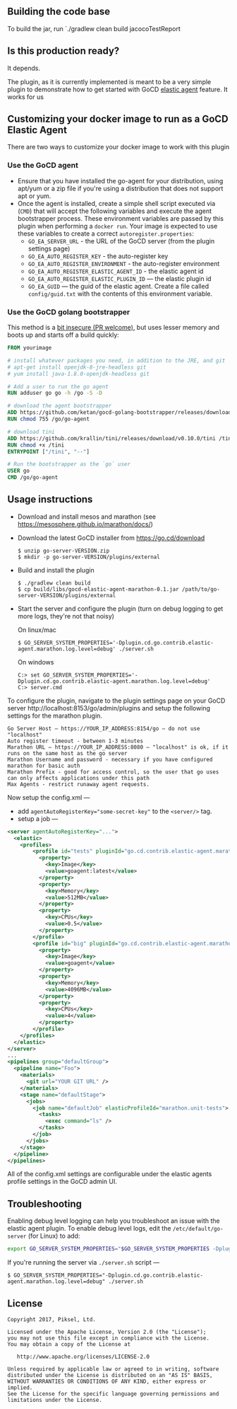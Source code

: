 ## Building the code base

To build the jar, run `./gradlew clean build jacocoTestReport

## Is this production ready?

It depends.

The plugin, as it is currently implemented is meant to be a very simple plugin to demonstrate how to get started with GoCD [elastic agent](https://plugin-api.go.cd/current/elastic-agents) feature.  It works for us

## Customizing your docker image to run as a GoCD Elastic Agent

There are two ways to customize your docker image to work with this plugin
 
### Use the GoCD agent

* Ensure that you have installed the go-agent for your distribution, using apt/yum or a zip file if you're using a distribution that does not support apt or yum.
* Once the agent is installed, create a simple shell script executed via (`CMD`) that will accept the following variables and execute the agent bootstrapper process. These environment variables are passed by this plugin when performing a `docker run`. Your image is expected to use these variables to create a correct `autoregister.properties`:
  * `GO_EA_SERVER_URL` - the URL of the GoCD server (from the plugin settings page)
  * `GO_EA_AUTO_REGISTER_KEY` - the auto-register key
  * `GO_EA_AUTO_REGISTER_ENVIRONMENT` - the auto-register environment
  * `GO_EA_AUTO_REGISTER_ELASTIC_AGENT_ID` - the elastic agent id
  * `GO_EA_AUTO_REGISTER_ELASTIC_PLUGIN_ID` — the elastic plugin id
  * `GO_EA_GUID` — the guid of the elastic agent. Create a file called `config/guid.txt` with the contents of this environment variable.

### Use the GoCD golang bootstrapper

This method is a [bit insecure (PR welcome)](https://github.com/ketan/gocd-golang-bootstrapper), but uses lesser memory and boots up and starts off a build quickly:
 
```dockerfile
FROM yourimage

# install whatever packages you need, in addition to the JRE, and git
# apt-get install openjdk-8-jre-headless git
# yum install java-1.8.0-openjdk-headless git

# Add a user to run the go agent
RUN adduser go go -h /go -S -D

# download the agent bootstrapper
ADD https://github.com/ketan/gocd-golang-bootstrapper/releases/download/0.9/go-bootstrapper-0.9.linux.amd64 /go/go-agent
RUN chmod 755 /go/go-agent

# download tini
ADD https://github.com/krallin/tini/releases/download/v0.10.0/tini /tini
RUN chmod +x /tini
ENTRYPOINT ["/tini", "--"]

# Run the bootstrapper as the `go` user
USER go
CMD /go/go-agent
``` 

## Usage instructions

* Download and install mesos and marathon (see https://mesosphere.github.io/marathon/docs/)

* Download the latest GoCD installer from https://go.cd/download

    ```shell
    $ unzip go-server-VERSION.zip
    $ mkdir -p go-server-VERSION/plugins/external
    ```

* Build and install the plugin

    ```shell
    $ ./gradlew clean build
    $ cp build/libs/gocd-elastic-agent-marathon-0.1.jar /path/to/go-server-VERSION/plugins/external
    ```

* Start the server and configure the plugin (turn on debug logging to get more logs, they're not that noisy)

  On linux/mac

    ```shell
    $ GO_SERVER_SYSTEM_PROPERTIES='-Dplugin.cd.go.contrib.elastic-agent.marathon.log.level=debug' ./server.sh
    ```

  On windows

    ```
    C:> set GO_SERVER_SYSTEM_PROPERTIES='-Dplugin.cd.go.contrib.elastic-agent.marathon.log.level=debug'
    C:> server.cmd
    ```

To configure the plugin, navigate to the plugin settings page on your GoCD server http://localhost:8153/go/admin/plugins and setup the following settings for the marathon plugin.

```
Go Server Host — https://YOUR_IP_ADDRESS:8154/go — do not use "localhost"
Auto register timeout - between 1-3 minutes
Marathon URL — https://YOUR_IP_ADDRESS:8080 — "localhost" is ok, if it runs on the same host as the go server
Marathon Username and password - necessary if you have configured marathon for basic auth
Marathon Prefix - good for access control, so the user that go uses can only affects applications under this path
Max Agents - restrict runaway agent requests.
```

Now setup the config.xml —

* add `agentAutoRegisterKey="some-secret-key"` to the `<server/>` tag.
* setup a job —

```xml
<server agentAutoRegisterKey="...">
  <elastic>
    <profiles>
        <profile id="tests" pluginId="go.cd.contrib.elastic-agent.marathon">
          <property>
            <key>Image</key>
            <value>goagent:latest</value>
          </property>
          <property>
            <key>Memory</key>
            <value>512MB</value>
          </property>
          <property>
            <key>CPUs</key>
            <value>0.5</value>
          </property>
        </profile>
        <profile id="big" pluginId="go.cd.contrib.elastic-agent.marathon">
          <property>
            <key>Image</key>
            <value>goagent</value>
          </property>
          <property>
            <key>Memory</key>
            <value>4096MB</value>
          </property>
          <property>
            <key>CPUs</key>
            <value>4</value>
          </property>
        </profile>
    </profiles>
  </elastic>
</server>
...
<pipelines group="defaultGroup">
  <pipeline name="Foo">
    <materials>
      <git url="YOUR GIT URL" />
    </materials>
    <stage name="defaultStage">
      <jobs>
        <job name="defaultJob" elasticProfileId="marathon.unit-tests">
          <tasks>
            <exec command="ls" />
          </tasks>
        </job>
      </jobs>
    </stage>
  </pipeline>
</pipelines>
```

All of the config.xml settings are configurable under the elastic agents profile settings in the GoCD admin UI.

## Troubleshooting

Enabling debug level logging can help you troubleshoot an issue with the elastic agent plugin. To enable debug level logs, edit the `/etc/default/go-server` (for Linux) to add:

```bash
export GO_SERVER_SYSTEM_PROPERTIES="$GO_SERVER_SYSTEM_PROPERTIES -Dplugin.cd.go.contrib.elastic-agent.marathon.log.level=debug"
```

If you're running the server via `./server.sh` script —

```
$ GO_SERVER_SYSTEM_PROPERTIES="-Dplugin.cd.go.contrib.elastic-agent.marathon.log.level=debug" ./server.sh
```

## License

```plain
Copyright 2017, Piksel, Ltd.

Licensed under the Apache License, Version 2.0 (the "License");
you may not use this file except in compliance with the License.
You may obtain a copy of the License at

   http://www.apache.org/licenses/LICENSE-2.0

Unless required by applicable law or agreed to in writing, software
distributed under the License is distributed on an "AS IS" BASIS,
WITHOUT WARRANTIES OR CONDITIONS OF ANY KIND, either express or implied.
See the License for the specific language governing permissions and
limitations under the License.
```
